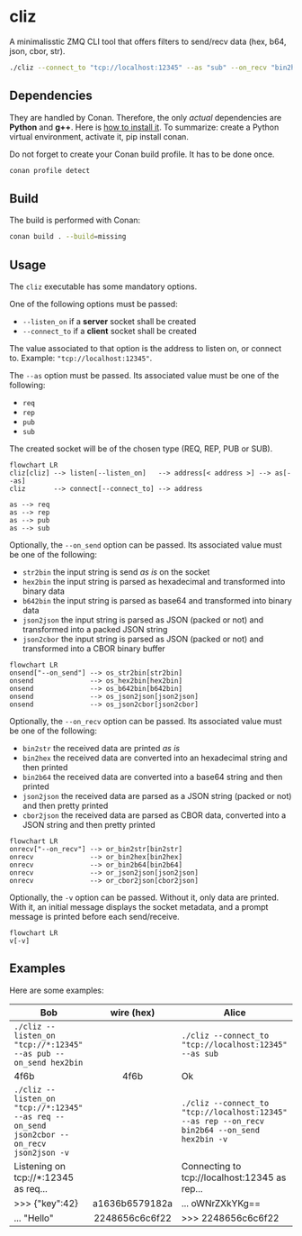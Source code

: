 # cliz

A minimalisstic ZMQ CLI tool that offers filters to send/recv data (hex, b64, json, cbor, str).

```bash
./cliz --connect_to "tcp://localhost:12345" --as "sub" --on_recv "bin2hex"
```

## Dependencies

They are handled by Conan. Therefore, the only *actual* dependencies are **Python** and **g++**. Here is [how to install it](https://docs.conan.io/1/installation.html#install-with-pip-recommended). To summarize: create a Python virtual environment, activate it, pip install conan.

Do not forget to create your Conan build profile. It has to be done once.

```bash
conan profile detect
```

## Build

The build is performed with Conan:

```bash
conan build . --build=missing
```

## Usage

The `cliz` executable has some mandatory options.

One of the following options must be passed:

* `--listen_on` if a **server** socket shall be created
* `--connect_to` if a **client** socket shall be created

The value associated to that option is the address to listen on, or connect to. Example: `"tcp://localhost:12345"`.

The `--as` option must be passed. Its associated value must be one of the following:

* `req`
* `rep`
* `pub`
* `sub`

The created socket will be of the chosen type (REQ, REP, PUB or SUB).

```mermaid
flowchart LR
cliz[cliz] --> listen[--listen_on]   --> address[< address >] --> as[--as]
cliz       --> connect[--connect_to] --> address

as --> req
as --> rep
as --> pub
as --> sub
```

Optionally, the `--on_send` option can be passed. Its associated value must be one of the following:

* `str2bin` the input string is send *as is* on the socket
* `hex2bin` the input string is parsed as hexadecimal and transformed into binary data
* `b642bin` the input string is parsed as base64 and transformed into binary data
* `json2json` the input string is parsed as JSON (packed or not) and transformed into a packed JSON string
* `json2cbor` the input string is parsed as JSON (packed or not) and transformed into a CBOR binary buffer

```mermaid
flowchart LR
onsend["--on_send"] --> os_str2bin[str2bin]
onsend              --> os_hex2bin[hex2bin]
onsend              --> os_b642bin[b642bin]
onsend              --> os_json2json[json2json]
onsend              --> os_json2cbor[json2cbor]
```

Optionally, the `--on_recv` option can be passed. Its associated value must be one of the following:

* `bin2str` the received data are printed *as is*
* `bin2hex` the received data are converted into an hexadecimal string and then printed
* `bin2b64` the received data are converted into a base64 string and then printed
* `json2json` the received data are parsed as a JSON string (packed or not) and then pretty printed
* `cbor2json` the received data are parsed as CBOR data, converted into a JSON string and then pretty printed

```mermaid
flowchart LR
onrecv["--on_recv"] --> or_bin2str[bin2str]
onrecv              --> or_bin2hex[bin2hex]
onrecv              --> or_bin2b64[bin2b64]
onrecv              --> or_json2json[json2json]
onrecv              --> or_cbor2json[cbor2json]
```

Optionally, the `-v` option can be passed. Without it, only data are printed. With it, an initial message displays the socket metadata, and a prompt message is printed before each send/receive.

```mermaid
flowchart LR
v[-v]
```

## Examples

Here are some examples:


| Bob                                                                                      |   wire (hex)   | Alice                                                                                         |
| ------------------------------------------------------------------------------------------ | :--------------: | ----------------------------------------------------------------------------------------------- |
| `./cliz --listen_on "tcp://*:12345" --as pub --on_send hex2bin`                          |               | `./cliz --connect_to "tcp://localhost:12345" --as sub`                                        |
| 4f6b                                                                                     |      4f6b      | Ok                                                                                            |
| `./cliz --listen_on "tcp://*:12345" --as req --on_send json2cbor --on_recv json2json -v` |               | `./cliz --connect_to "tcp://localhost:12345" --as rep --on_recv bin2b64 --on_send hex2bin -v` |
| Listening on tcp://*:12345 as req...                                                     |               | Connecting to tcp://localhost:12345 as rep...                                                 |
| >>> {"key":42}                                                                           | a1636b6579182a | ... oWNrZXkYKg==                                                                              |
| ... "Hello"                                                                              | 2248656c6c6f22 | >>> 2248656c6c6f22                                                                            |
